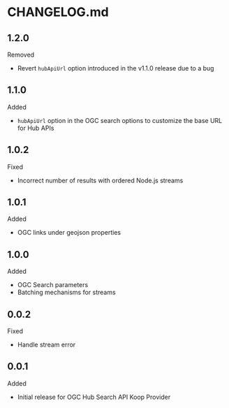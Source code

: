# CHANGELOG.md

## 1.2.0
Removed
- Revert `hubApiUrl` option introduced in the v1.1.0 release due to a bug

## 1.1.0
Added
- `hubApiUrl` option in the OGC search options to customize the base URL for Hub APIs

## 1.0.2
Fixed
- Incorrect number of results with ordered Node.js streams

## 1.0.1
Added
- OGC links under geojson properties

## 1.0.0
Added
- OGC Search parameters
- Batching mechanisms for streams

## 0.0.2
Fixed
- Handle stream error

## 0.0.1
Added
- Initial release for OGC Hub Search API Koop Provider
